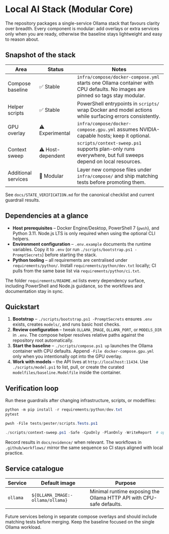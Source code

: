 # Local AI Stack (Modular Core)

The repository packages a single-service Ollama stack that favours clarity over breadth. Every component is modular: add overlays or extra services only when you are ready, otherwise the baseline stays lightweight and easy to reason about.

## Snapshot of the stack

| Area | Status | Notes |
| --- | --- | --- |
| Compose baseline | ✅ Stable | `infra/compose/docker-compose.yml` starts one Ollama container with CPU defaults. No images are pinned so tags stay modular. |
| Helper scripts | ✅ Stable | PowerShell entrypoints in `scripts/` wrap Docker and model actions while surfacing errors consistently. |
| GPU overlay | ⚠️ Experimental | `infra/compose/docker-compose.gpu.yml` assumes NVIDIA-capable hosts; keep it optional. |
| Context sweep | ⚠️ Host-dependent | `scripts/context-sweep.ps1` supports plan-only runs everywhere, but full sweeps depend on local resources. |
| Additional services | 🧩 Modular | Layer new compose files under `infra/compose/` and ship matching tests before promoting them. |

See `docs/STATE_VERIFICATION.md` for the canonical checklist and current guardrail results.

## Dependencies at a glance

- **Host prerequisites** – Docker Engine/Desktop, PowerShell 7 (`pwsh`), and Python 3.11. Node.js LTS is only required when using the optional CLI helpers.
- **Environment configuration** – `.env.example` documents the runtime variables. Copy it to `.env` (or run `./scripts/bootstrap.ps1 -PromptSecrets`) before starting the stack.
- **Python tooling** – all requirements are centralised under `requirements/python/`. Install `requirements/python/dev.txt` locally; CI pulls from the same base list via `requirements/python/ci.txt`.

The folder `requirements/README.md` lists every dependency surface, including PowerShell and Node.js guidance, so the workflows and documentation stay in sync.

## Quickstart
1. **Bootstrap** – `./scripts/bootstrap.ps1 -PromptSecrets` ensures `.env` exists, creates `models/`, and runs basic host checks.
2. **Review configuration** – tweak `OLLAMA_IMAGE`, `OLLAMA_PORT`, or `MODELS_DIR` in `.env`. The compose helper resolves relative paths against the repository root automatically.
3. **Start the baseline** – `./scripts/compose.ps1 up` launches the Ollama container with CPU defaults. Append `-File docker-compose.gpu.yml` only when you intentionally opt into the GPU overlay.
4. **Work with models** – the API lives at `http://localhost:11434`. Use `./scripts/model.ps1` to list, pull, or create the curated `modelfiles/baseline.Modelfile` inside the container.

## Verification loop

Run these guardrails after changing infrastructure, scripts, or modelfiles:

```powershell
python -m pip install -r requirements/python/dev.txt
pytest

pwsh -File tests/pester/scripts.Tests.ps1

./scripts/context-sweep.ps1 -Safe -CpuOnly -PlanOnly -WriteReport  # optional, plan-only
```

Record results in `docs/evidence/` when relevant. The workflows in `.github/workflows/` mirror the same sequence so CI stays aligned with local practice.

## Service catalogue

| Service | Default image | Purpose |
| --- | --- | --- |
| `ollama` | `${OLLAMA_IMAGE:-ollama/ollama}` | Minimal runtime exposing the Ollama HTTP API with CPU-safe defaults. |

Future services belong in separate compose overlays and should include matching tests before merging. Keep the baseline focused on the single Ollama workload.
